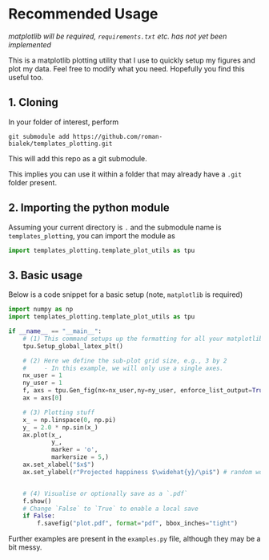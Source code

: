 # Recommended Usage
*matplotlib will be required, `requirements.txt` etc. has not yet been implemented*

This is a matplotlib plotting utility that I use to quickly setup my figures and plot my data. Feel free to modify what you need. Hopefully you find this useful too.

## 1. Cloning
In your folder of interest, perform 
```git
git submodule add https://github.com/roman-bialek/templates_plotting.git
```

This will add this repo as a git submodule.

This implies you can use it within a folder that may already have a `.git` folder present.
## 2. Importing the python module
Assuming your current directory is `.` and the submodule name is `templates_plotting`, you can import the module as
```python
import templates_plotting.template_plot_utils as tpu
```
## 3. Basic usage
Below is a code snippet for a basic setup (note, `matplotlib` is required)
```python
import numpy as np
import templates_plotting.template_plot_utils as tpu

if __name__ == "__main__":
    # (1) This command setups up the formatting for all your matplotlib plots in this file
    tpu.Setup_global_latex_plt()

    # (2) Here we define the sub-plot grid size, e.g., 3 by 2
    #     - In this example, we will only use a single axes.
    nx_user = 1
    ny_user = 1
    f, axs = tpu.Gen_fig(nx=nx_user,ny=ny_user, enforce_list_output=True)
    ax = axs[0]

    # (3) Plotting stuff
    x_ = np.linspace(0, np.pi)
    y_ = 2.0 * np.sin(x_)
    ax.plot(x_,
            y_,
            marker = 'o',
            markersize = 5,)
    ax.set_xlabel("$x$")
    ax.set_ylabel(r"Projected happiness $\widehat{y}/\pi$") # random words


    # (4) Visualise or optionally save as a `.pdf`
    f.show()
    # Change `False` to `True` to enable a local save
    if False:
        f.savefig("plot.pdf", format="pdf", bbox_inches="tight")
```

Further examples are present in the `examples.py` file, although they may be a bit messy.
